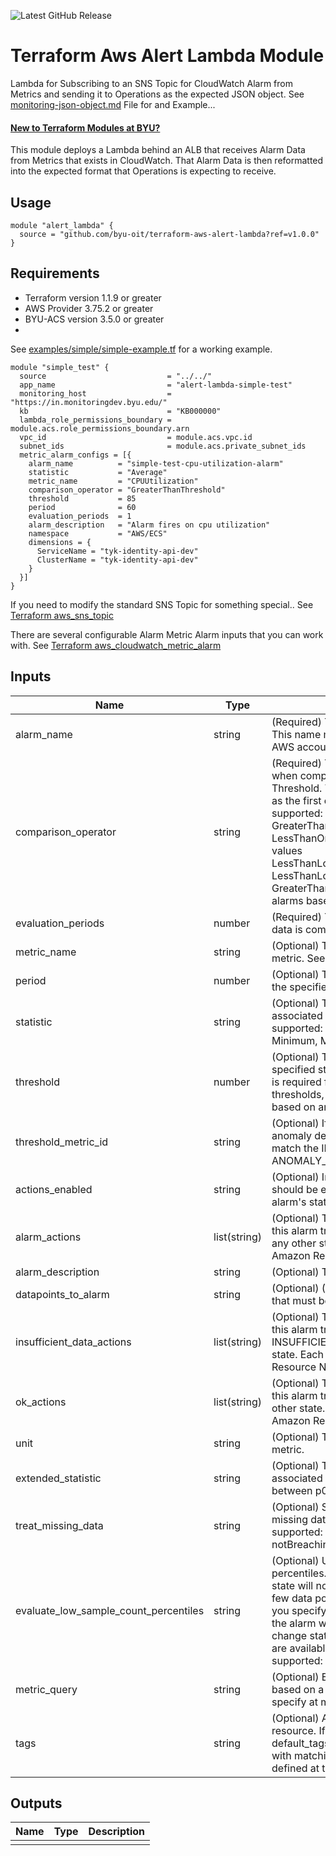 ![Latest GitHub Release](https://img.shields.io/github/v/release/byu-oit/terraform-aws-alert-lambda?sort=semver)

# Terraform Aws Alert Lambda Module
Lambda for Subscribing to an SNS Topic for CloudWatch Alarm from Metrics and sending it to Operations as the expected JSON object.
See [monitoring-json-object.md](./monitoring-json-object.md) File for and Example...

#### [New to Terraform Modules at BYU?](https://devops.byu.edu/terraform/index.html)

This module deploys a Lambda behind an ALB that receives Alarm Data from Metrics that exists in CloudWatch.
That Alarm Data is then reformatted into the expected format that Operations is expecting to receive.

## Usage
```
module "alert_lambda" {
  source = "github.com/byu-oit/terraform-aws-alert-lambda?ref=v1.0.0"
}
```

## Requirements
* Terraform version 1.1.9 or greater
* AWS Provider 3.75.2 or greater
* BYU-ACS version 3.5.0 or greater
* 
See [examples/simple/simple-example.tf](examples/simple/simple-example.tf) for a working example.
```
module "simple_test" {
  source                           = "../../"
  app_name                         = "alert-lambda-simple-test"
  monitoring_host                  = "https://in.monitoringdev.byu.edu/"
  kb                               = "KB000000"
  lambda_role_permissions_boundary = module.acs.role_permissions_boundary.arn
  vpc_id                           = module.acs.vpc.id
  subnet_ids                       = module.acs.private_subnet_ids
  metric_alarm_configs = [{
    alarm_name          = "simple-test-cpu-utilization-alarm"
    statistic           = "Average"
    metric_name         = "CPUUtilization"
    comparison_operator = "GreaterThanThreshold"
    threshold           = 85
    period              = 60
    evaluation_periods  = 1
    alarm_description   = "Alarm fires on cpu utilization"
    namespace           = "AWS/ECS"
    dimensions = {
      ServiceName = "tyk-identity-api-dev"
      ClusterName = "tyk-identity-api-dev"
    }
  }]
}
```

If you need to modify the standard SNS Topic for something special..
See [Terraform aws_sns_topic](https://registry.terraform.io/providers/hashicorp/aws/latest/docs/resources/sns_topic)

There are several configurable Alarm Metric Alarm inputs that you can work with.
See [Terraform aws_cloudwatch_metric_alarm](https://registry.terraform.io/providers/hashicorp/aws/latest/docs/resources/cloudwatch_metric_alarm)
## Inputs
| Name                                  | Type         | Description                                                                                                                                                                                                                                                                                                                                                                                                                                                                                 | Default |
|---------------------------------------|--------------|---------------------------------------------------------------------------------------------------------------------------------------------------------------------------------------------------------------------------------------------------------------------------------------------------------------------------------------------------------------------------------------------------------------------------------------------------------------------------------------------|---------|
| alarm_name                            | string       | (Required) The descriptive name for the alarm. This name must be unique within the user's AWS account                                                                                                                                                                                                                                                                                                                                                                                       |         |
| comparison_operator                   | string       | (Required) The arithmetic operation to use when comparing the specified Statistic and Threshold. The specified Statistic value is used as the first operand. Either of the following is supported: GreaterThanOrEqualToThreshold, GreaterThanThreshold, LessThanThreshold, LessThanOrEqualToThreshold. Additionally, the values LessThanLowerOrGreaterThanUpperThreshold, LessThanLowerThreshold, and GreaterThanUpperThreshold are used only for alarms based on anomaly detection models. |         |
| evaluation_periods                    | number       | (Required) The number of periods over which data is compared to the specified threshold.                                                                                                                                                                                                                                                                                                                                                                                                    |         |
| metric_name                           | string       | (Optional) The name for the alarm's associated metric. See docs for supported metrics.                                                                                                                                                                                                                                                                                                                                                                                                      |         |
| period                                | number       | (Optional) The period in seconds over which the specified statistic is applied.                                                                                                                                                                                                                                                                                                                                                                                                             |         |
| statistic                             | string       | (Optional) The statistic to apply to the alarm's associated metric. Either of the following is supported: SampleCount, Average, Sum, Minimum, Maximum                                                                                                                                                                                                                                                                                                                                       |         |
| threshold                             | number       | (Optional) The value against which the specified statistic is compared. This parameter is required for alarms based on static thresholds, but should not be used for alarms based on anomaly detection models.                                                                                                                                                                                                                                                                              |         |
| threshold_metric_id                   | string       | (Optional) If this is an alarm based on an anomaly detection model, make this value match the ID of the ANOMALY_DETECTION_BAND function.                                                                                                                                                                                                                                                                                                                                                    |         |
| actions_enabled                       | string       | (Optional) Indicates whether or not actions should be executed during any changes to the alarm's state. Defaults to true.                                                                                                                                                                                                                                                                                                                                                                   |         |
| alarm_actions                         | list(string) | (Optional) The list of actions to execute when this alarm transitions into an ALARM state from any other state. Each action is specified as an Amazon Resource Name (ARN).                                                                                                                                                                                                                                                                                                                  |         |
| alarm_description                     | string       | (Optional) The description for the alarm.                                                                                                                                                                                                                                                                                                                                                                                                                                                   |         |
| datapoints_to_alarm                   | string       | (Optional) (Optional) The number of datapoints that must be breaching to trigger the alarm.                                                                                                                                                                                                                                                                                                                                                                                                 |         |
| insufficient_data_actions             | list(string) | (Optional) The list of actions to execute when this alarm transitions into an INSUFFICIENT_DATA state from any other state. Each action is specified as an Amazon Resource Name (ARN).                                                                                                                                                                                                                                                                                                      |         |
| ok_actions                            | list(string) | (Optional) The list of actions to execute when this alarm transitions into an OK state from any other state. Each action is specified as an Amazon Resource Name (ARN).                                                                                                                                                                                                                                                                                                                     |         |
| unit                                  | string       | (Optional) The unit for the alarm's associated metric.                                                                                                                                                                                                                                                                                                                                                                                                                                      |         |
| extended_statistic                    | string       | (Optional) The percentile statistic for the metric associated with the alarm. Specify a value between p0.0 and p100.                                                                                                                                                                                                                                                                                                                                                                        |         |
| treat_missing_data                    | string       | (Optional) Sets how this alarm is to handle missing data points. The following values are supported: missing, ignore, breaching and notBreaching. Defaults to missing.                                                                                                                                                                                                                                                                                                                      |         |
| evaluate_low_sample_count_percentiles | string       | (Optional) Used only for alarms based on percentiles. If you specify ignore, the alarm state will not change during periods with too few data points to be statistically significant. If you specify evaluate or omit this parameter, the alarm will always be evaluated and possibly change state no matter how many data points are available. The following values are supported: ignore, and evaluate.                                                                                  |         |
| metric_query                          | string       | (Optional) Enables you to create an alarm based on a metric math expression. You may specify at most 20.                                                                                                                                                                                                                                                                                                                                                                                    |         |
| tags                                  | string       | (Optional) A map of tags to assign to the resource. If configured with a provider default_tags configuration block present, tags with matching keys will overwrite those defined at the provider-level.                                                                                                                                                                                                                                                                                     |         |


## Outputs
| Name | Type | Description |
|------|------|-------------|
|      |      |             |
